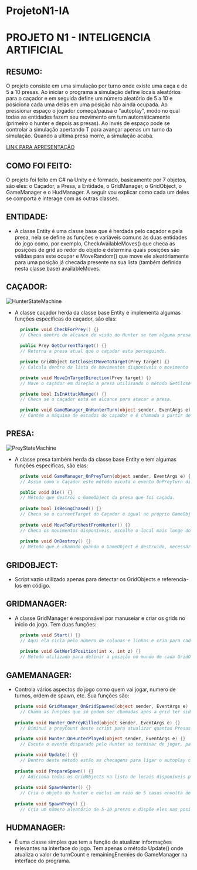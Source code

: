 # ProjetoN1-IA

# PROJETO N1 - INTELIGENCIA ARTIFICIAL

## RESUMO:
O projeto consiste em uma simulação por turno onde existe uma caça e de 5 a 10 presas. Ao iniciar o programa a simulação define locais aleatórios para o caçador e em seguida define um número aleatório de 5 a 10 e posiciona cada uma delas em uma posição não ainda ocupada. Ao pressionar espaço o jogador começa/pausa o "autoplay", modo no qual todas as entidades fazem seu movimento em turn automáticamente (primeiro o hunter e depois as presas). Ao invés de espaço pode se controlar a simulação apertando T para avançar apenas um turno da simulação. Quando a ultima presa morre, a simulação acaba.

[LINK PARA APRESENTAÇÃO](https://www.canva.com/design/DAFgdbT2KnY/3NIsZdmHCuZm6C9iUKzUJQ/view?utm_content=DAFgdbT2KnY&utm_campaign=designshare&utm_medium=link&utm_source=publishsharelink)

## COMO FOI FEITO:

O projeto foi feito em C# na Unity e é formado, basicamente por 7 objetos, são eles: o Caçador, a Presa, a Entidade, o GridManager, o GridObject, o GameManager e o HudManager. A seguir vou explicar como cada um deles se comporta e interage com as outras classes.

## ENTIDADE:
  - A classe Entity é uma classe base que é herdada pelo caçador e pela presa, nela se define as funções e variáveis comuns às duas entidades do jogo como, por exemplo, CheckAvailableMoves() que checa as posições de grid ao redor do objeto e determina quais posições são válidas para este ocupar e MoveRandom() que move ele aleatóriamente para uma posição já checada presente na sua lista (também definida nesta classe base) availableMoves.
  
## CAÇADOR:

![HunterStateMachine](https://i.gyazo.com/7691e73926e4b7ed3b8a87b0e387a311.png "Máquina de Estados do Caçador.")

  - A classe caçador herda da classe base Entity e implementa algumas funções específicas do caçador, são elas:
  
      ```c#
        private void CheckForPrey() {}
        // Checa dentro do alcance de visão do Hunter se tem alguma presa e retorna ela. Se tiver mais de uma presa ou se a presa estiver mais próxima que o alvo atual retorna a presa mais próxima.
        
        public Prey GetCurrentTarget() {}
        // Retorna a presa atual que o caçador esta perseguindo.
      
        private GridObject GetClosestMoveToTarget(Prey target) {}
        // Calcula dentro da lista de movimentos disponíveis o movimento que deixará o caçador mais próximo da presa.
      
        private void MoveInTargetDirection(Prey target) {}
        // Move o caçador em direção a presa utilizando o método GetClosestMoveToTarget (Prey target)
      
        private bool IsInAttackRange() {}
        // Checa se o caçador está em alcance para atacar a presa.
      
        private void GameManager_OnHunterTurn(object sender, EventArgs e) {}
        // Contém a máquina de estados do caçador e é chamada a partir de um evento (OnHunterTurn) disparado da classe GameManager. No Start() o caçador começa a escutar este evento e realiza as ações determinadas em sua máquina de estados de acordo com o estado atual sempre que esse evento é disparado no GameManager. Esta implementação utiliza o padrão do Observador (Singleton).
      ```

## PRESA:

![PreyStateMachine](https://i.gyazo.com/7822856b7925c0a1b0c3d3a6b26080e2.png "Máquina de Estados da Presa.")

  - A classe presa também herda da classe base Entity e tem algumas funções específicas, são elas:
  
    ```c#
      private void GameManager_OnPreyTurn(object sender, EventArgs e) {}
      // Assim como o Caçador este método escuta o evento OnPreyTurn disparado da classe GameManager e quando escuta esse evento, performa as ações determinadas no seu estado atual.
    
      public void Die() {}
      // Método que destrói o GameObject da presa que foi caçada.
      
      private bool IsBeingChased() {} 
      // Checa se o currentTarget do Caçador é igual ao próprio GameObject para saber se está sendo caçado e deve fugir do caçador.
      
      private void MoveToFurthestFromHunter() {} 
      // Checa os movimentos disponíveis, escolhe o local mais longe do caçador dentre estes e se move para ele.
      
      private void OnDestroy() {} 
      // Método que é chamado quando o GameObject é destruído, necessário para cleanup já que está sendo utilizado a Observer Pattern.
    ```
    
    
## GRIDOBJECT:
  - Script vazio utilizado apenas para detectar os GridObjects e referencia-los em código.

## GRIDMANAGER:
  - A classe GridManager é responsável por manuseiar e criar os grids no inicio do jogo. Tem duas funções:
  
    ```c#
      private void Start() {}
      // Aqui ela cicla pelo número de colunas e linhas e cria para cada posição um GridObject e no fim da criação, chama um evento para que o GameManager saiba quando criar o Caçador e as Presas, já que estes dependem de ter uma Grid criada para se posicionar.
      
      private void GetWorldPosition(int x, int z) {}
      // Método utilizado para definir a posição no mundo de cada GridObject em sua criação levando em consideração o número de células que foi criado até agora e o tamanho de cada.
    ```
  
## GAMEMANAGER:
  - Controla vários aspectos do jogo como quem vai jogar, numero de turnos, ordem de spawn, etc. Sua funções são:
  
    ```c#
    private void GridManager_OnGridSpawned(object sender, EventArgs e) {}
      // Chama as funções que só podem ser chamadas após a grid ter sido criada: PrepareSpawn(), SpawnHunter() e SpawnPrey().
      
    private void Hunter_OnPreyKilled(object sender, EventArgs e) {}
      // Diminui a preyCount deste script para atualizar quantas Presas tem vivas na interface.
    
    private void Hunter_OnHunterPlayed(object sender, EventArgs e) {}
      // Escuta o evento disparado pelo Hunter ao terminar de jogar, para depois disparar o evento para a presa jogar.
    
    private void Update() {}
      // Dentro deste método estão as checagens para ligar o autoplay com Espaço ou avançar um turno com a letra T.
      
    private void PrepareSpawn() {}
      // Adiciona todos os GridObjects na lista de locais disponíveis para spawn.
      
    private void SpawnHunter() {}
      // Cria o objeto do hunter e exclui um raio de 5 casas envolta dele para nenhuma presa conseguir spawnar e já nascer sendo perseguida.
      
    private void SpawnPrey() {}
      // Cria um número aleatório de 5-10 presas e dispõe eles nas posições disponíveis de forma que sempre que posiciona um, exclui as casas em um raio de 3 quadrados ao redor para que nenhuma presa spawne muito próxima de outra. 
    ```
    
## HUDMANAGER:
  - É uma classe simples que tem a função de atualizar informações relevantes na interface do jogo. Tem apenas o método Update() onde atualiza o valor de turnCount e remainingEnemies do GameManager na interface do programa.
